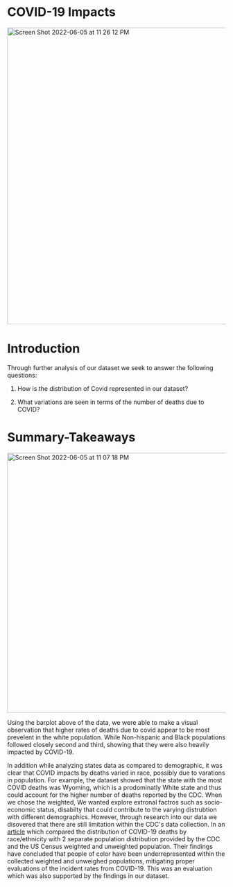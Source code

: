 # COVID-19 Impacts
<img width="685" alt="Screen Shot 2022-06-05 at 11 26 12 PM" src="https://user-images.githubusercontent.com/104712405/172107056-8549dcf1-5220-4946-8eef-5764a86362d8.png">

# Introduction

Through further analysis of our dataset we seek to answer the following questions:
 
1. How is the distribution of Covid represented in our dataset? 

2. What variations are seen in terms of the number of deaths due to COVID?

# Summary-Takeaways

<img width="600" alt="Screen Shot 2022-06-05 at 11 07 18 PM" src="https://user-images.githubusercontent.com/104712405/172106712-7237917b-bc42-44cd-a1ec-e0a6014d2a08.png">

Using the barplot above of the data, we were able to make a visual observation that higher rates of deaths due to covid appear to be most prevelent in the white population. While Non-hispanic and Black populations followed closely second and third, showing that they were also heavily impacted by COVID-19.


In addition while analyzing states data as compared to demographic, it was clear that COVID impacts by deaths varied in race, possibly due to varations in population. For example, the dataset showed that the state with the most COVID deaths was Wyoming, which is a prodominatly White state and thus could account for the higher number of deaths reported by the CDC. When we chose the weighted, We wanted explore extronal factros such as socio-economic status, disabilty that could contribute to the varying distrubtion with different demographics. However, through research into our data we disovered that there are still limitation within the CDC's data collection. In an [article](https://jamanetwork.com/journals/jamanetworkopen/fullarticle/2768722) which compared the distribution of COVID-19 deaths by race/ethnicity with 2 separate population distribution provided by the CDC and the US Census weighted and unweighted population. Their findings have concluded that people of color have been underrepresented within the collected weighted and unweighed populations, mitigating proper evaluations of the incident rates from COVID-19. This was an evaluation which was also supported by the findings in our dataset.
